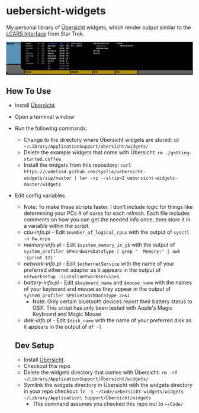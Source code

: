 # uebersicht-widgets

My personal library of [Übersicht](http://tracesof.net/uebersicht/) widgets, which render output similar to the [LCARS Interface](https://en.wikipedia.org/wiki/LCARS) from Star Trek.

![Screenshot depicting how my Übersicht widgets render an LCARS-like interface](https://raw.githubusercontent.com/syelle/uebersicht-widgets/master/lcars.png)

## How To Use
- Install [Übersicht](http://tracesof.net/uebersicht/).
- Open a terminal window
- Run the following commands:
  - Change to the directory where Übersicht widgets are stored: `cd ~/Library/ApplicationSupport/Übersicht/widgets/`
  - Delete the example widgets that come with Übersicht: `rm ./getting-started.coffee`
  - Install the widgets from this repository: `curl https://codeload.github.com/syelle/uebersicht-widgets/zip/master | tar -xz --strip=2 uebersicht-widgets-master/widgets`
- Edit config variables
  - Note: To make these scripts faster, I don't include logic for things like determining your PCs # of cores for each refresh. Each file includes comments on how you can get the needed info once, then store it in a variable within the script.
  - _cpu-info.pl_ - Edit `$number_of_logical_cpus` with the output of `sysctl -n hw.ncpu`
  - _memory-info.pl_ - Edit `$system_memory_in_gb` with the output of `system_profiler SPHardwareDataType | grep "  Memory:" | awk '{print $2}'`
  - _network-info.pl_ - Edit `$ethernetService` with the name of your preferred ethernet adapter as it appears in the output of `networksetup -listallnetworkservices`
  - _battery-info.pl_ - Edit `$keyboard_name` and `$mouse_name` with the names of your keyboard and mouse as they appear in the output of `system_profiler SPBluetoothDataType 2>&1`
    - Note: Only certain bluetooth devices report their battery status to OSX. This script has only been tested with Apple's Magic Keyboard and Magic Mouse
  - _disk-info.pl_ - Edit `$disk_name` with the name of your preferred disk as it appears in the output of `df -l`

  ## Dev Setup
  - Install [Übersicht](http://tracesof.net/uebersicht/).
  - Checkout this repo.
  - Delete the widgets directory that comes with Übersicht: `rm -rf ~/Library/ApplicationSupport/Übersicht/widgets/`
  - Symlink the widgets directory in Übersicht with the widgets directory in your repo checkout: `ln -s ~/Code/uebersicht-widgets/widgets ~/Library/Application\ Support/Übersicht/widgets`
    - This command assumes you checked this repo out to `~/Code/`